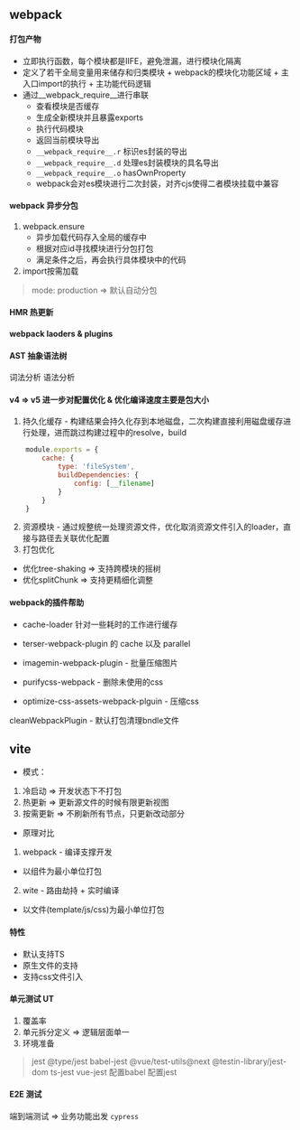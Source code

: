## webpack

#### 打包产物
- 立即执行函数，每个模块都是IIFE，避免泄漏，进行模块化隔离
- 定义了若干全局变量用来储存和归类模块 + webpack的模块化功能区域 + 主入口import的执行 + 主功能代码逻辑
- 通过__webpack_require__进行串联
    - 查看模块是否缓存
    - 生成全新模块并且暴露exports
    - 执行代码模块
    - 返回当前模块导出
    - `__webpack_require__.r` 标识es封装的导出
    - `__webpack_require__.d` 处理es封装模块的具名导出
    - `__webpack_require__.o` hasOwnProperty
    - webpack会对es模块进行二次封装，对齐cjs使得二者模块挂载中兼容

#### webpack 异步分包
1. webpack.ensure
    - 异步加载代码存入全局的缓存中
    - 根据对应id寻找模块进行分包打包
    - 满足条件之后，再会执行具体模块中的代码
2. import按需加载
> mode: production => 默认自动分包

#### HMR 热更新

#### webpack laoders & plugins

#### AST 抽象语法树
词法分析 语法分析

#### v4 => v5 进一步对配置优化 & 优化编译速度主要是包大小
1. 持久化缓存 - 构建结果会持久化存到本地磁盘，二次构建直接利用磁盘缓存进行处理，进而跳过构建过程中的resolve，build
```js
    module.exports = {
        cache: {
            type: 'fileSystem',
            buildDependencies: {
                config: [__filename]
            }
        }
    }
```
2. 资源模块 - 通过规整统一处理资源文件，优化取消资源文件引入的loader，直接与路径去关联优化配置
3. 打包优化
- 优化tree-shaking => 支持跨模块的摇树
- 优化splitChunk => 支持更精细化调整

#### webpack的插件帮助
- cache-loader 针对一些耗时的工作进行缓存
- terser-webpack-plugin 的 cache 以及 parallel

- imagemin-webpack-plugin - 批量压缩图片
- purifycss-webpack - 删除未使用的css
- optimize-css-assets-webpack-plguin - 压缩css

cleanWebpackPlugin - 默认打包清理bndle文件

## vite
* 模式：
1. 冷启动 => 开发状态下不打包
2. 热更新 => 更新源文件的时候有限更新视图
3. 按需更新 => 不刷新所有节点，只更新改动部分

* 原理对比
1. webpack - 编译支撑开发
- 以组件为最小单位打包

2. wite - 路由劫持 + 实时编译
- 以文件(template/js/css)为最小单位打包

#### 特性
- 默认支持TS
- 原生文件的支持
- 支持css文件引入

#### 单元测试 UT 
1. 覆盖率
2. 单元拆分定义 => 逻辑层面单一
3. 环境准备
> jest @type/jest babel-jest @vue/test-utils@next @testin-library/jest-dom ts-jest vue-jest
> 配置babel
> 配置jest

#### E2E 测试
端到端测试 => 业务功能出发 `cypress`
